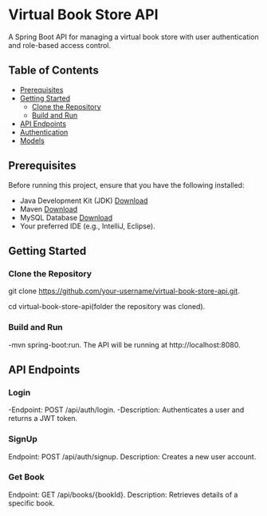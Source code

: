 # Virtual Book Store API

A Spring Boot API for managing a virtual book store with user authentication and role-based access control.

## Table of Contents

- [Prerequisites](#prerequisites)
- [Getting Started](#getting-started)
  - [Clone the Repository](#clone-the-repository)
  - [Build and Run](#build-and-run)
- [API Endpoints](#api-endpoints)
- [Authentication](#authentication)
- [Models](#models)

 ## Prerequisites

Before running this project, ensure that you have the following installed:

- Java Development Kit (JDK) [Download](https://www.oracle.com/java/technologies/javase-downloads.html)
- Maven [Download](https://maven.apache.org/download.cgi)
- MySQL Database [Download](https://dev.mysql.com/downloads/)
- Your preferred IDE (e.g., IntelliJ, Eclipse).

## Getting Started

### Clone the Repository
git clone https://github.com/your-username/virtual-book-store-api.git.  

cd virtual-book-store-api(folder the repository was cloned).

### Build and Run
-mvn spring-boot:run.
The API will be running at http://localhost:8080.

## API Endpoints
### Login 
-Endpoint: POST /api/auth/login.
-Description:  Authenticates a user and returns a JWT token.

### SignUp
Endpoint: POST /api/auth/signup.
Description: Creates a new user account.

### Get Book
Endpoint: GET /api/books/{bookId}.
Description: Retrieves details of a specific book.


